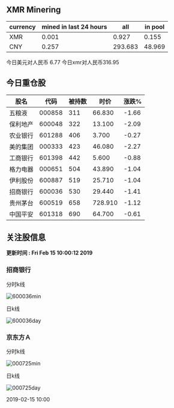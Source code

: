 ## XMR Minering

|currency|mined in last 24 hours|all|in pool|
|---|---|---|---|
|XMR|0.001|0.927|0.155|
|CNY|0.257|293.683|48.969|

今日美元对人民币 6.77	今日xmr对人民币316.95


## 今日重仓股 

|股名|代码|被持数|时价|涨跌%|
|---|---|---|---|---|
|五粮液|000858|311|66.830|-1.66|
|保利地产|600048|322|13.100|-2.09|
|农业银行|601288|406|3.700|-0.27|
|美的集团|000333|423|46.080|-2.27|
|工商银行|601398|442|5.600|-0.88|
|格力电器|000651|504|43.890|-1.04|
|伊利股份|600887|519|25.710|-1.04|
|招商银行|600036|530|29.440|-1.41|
|贵州茅台|600519|658|728.910|-1.12|
|中国平安|601318|690|64.700|-0.61|

## 关注股信息
**更新时间 : Fri Feb 15 10:00:12 2019**
### 招商银行 
分时k线

![600036min](http://image.sinajs.cn/newchart/min/n/sh600036.gif)

日k线

![600036day](http://image.sinajs.cn/newchart/daily/n/sh600036.gif)

### 京东方Ａ 
分时k线

![000725min](http://image.sinajs.cn/newchart/min/n/sz000725.gif)

日k线

![000725day](http://image.sinajs.cn/newchart/daily/n/sz000725.gif)

2019-02-15 10:00